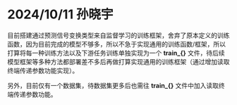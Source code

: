 # 2024/10/11 孙晓宇   
目前搭建通过预测信号变换类型来自监督学习的训练框架，舍弃了原本定义的训练函数，因为目前完成的模型不够多，所以不急于实现通用的训练函数/框架，所以打算将每一种训练方法以及下游任务训练单独实现为一个   **train_{}** 文件，待后续模型框架等多种方法都部署差不多后再做打算实现通用的训练框架（通过增加读取终端传递参数功能实现）。

另外，目前仅有一个数据集，待数据集更多后也需往 **train_{}** 文件中加入读取终端传递参数功能。